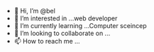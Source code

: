 - 👋 Hi, I’m @bel
- 👀 I’m interested in ...web developer
- 🌱 I’m currently learning ...Computer sceincep
- 💞️ I’m looking to collaborate on ...
- 📫 How to reach me ...

<!---
Beselem/Beselem is a ✨ special ✨ repository because its `README.md` (this file) appears on your GitHub profile.
You can click the Preview link to take a look at your changes.
--->
